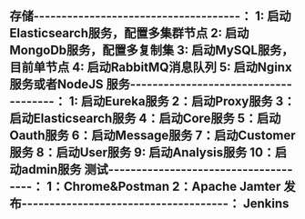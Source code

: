 存储-------------------------------------：
1: 启动Elasticsearch服务，配置多集群节点
2: 启动MongoDb服务，配置多复制集
3: 启动MySQL服务，目前单节点
4: 启动RabbitMQ消息队列
5: 启动Nginx服务或者NodeJS
服务-------------------------------------：
1: 启动Eureka服务
2：启动Proxy服务
3：启动Elasticsearch服务
4：启动Core服务
5：启动Oauth服务
6：启动Message服务
7：启动Customer服务
8：启动User服务
9: 启动Analysis服务
10：启动admin服务
测试-------------------------------------：
1：Chrome&Postman
2：Apache Jamter
发布-------------------------------------：
Jenkins
---------------------------------------------------